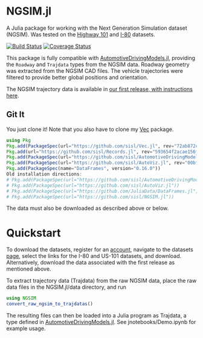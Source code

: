 # NGSIM.jl

A Julia package for working with the Next Generation Simulation dataset (NGSIM).
Was tested on the [Highway 101](http://www.fhwa.dot.gov/publications/research/operations/07030/) and [I-80](http://www.fhwa.dot.gov/publications/research/operations/06137/) datasets.

[![Build Status](https://travis-ci.org/sisl/NGSIM.jl.svg?branch=master)](https://travis-ci.org/sisl/NGSIM.jl)
[![Coverage Status](https://coveralls.io/repos/sisl/NGSIM.jl/badge.svg?branch=master&service=github)](https://coveralls.io/github/sisl/NGSIM.jl?branch=master)

This package is fully compatible with [AutomotiveDrivingModels.jl](https://github.com/sisl/AutomotiveDrivingModels.jl), providing the `Roadway` and `Trajdata` types from the NGSIM data. Roadway geometry was extracted from the NGSIM CAD files. The vehicle trajectories were filtered to provide better global positions and orientation.

The NGSIM trajectory data is available in [our first release, with instructions here](https://github.com/tawheeler/NGSIM.jl/releases).

## Git It

You just clone it! Note that you also have to clone my [Vec](https://github.com/tawheeler/Vec.jl) package.

```julia
using Pkg
Pkg.add(PackageSpec(url="https://github.com/sisl/Vec.jl", rev="72ab872cf4c76c3fcd299d77cdf497aa54996b9f"))
Pkg.add(url="https://github.com/sisl/Records.jl", rev="593654f2acae156fefea393d0db3a89f5a8a8bf0")
Pkg.add(PackageSpec(url="https://github.com/sisl/AutomotiveDrivingModels.jl", rev="9e1878fc88fe114434bca564e792461242e537d5"))
Pkg.add(PackageSpec(url="https://github.com/sisl/AutoViz.jl", rev="00bf0cb477a5f27930339fa0e6c7b140dc9a6794"))
Pkg.add(PackageSpec(name="DataFrames", version="0.16.0"))
Old installation directions:
# Pkg.add(PackageSpec(url="https://github.com/sisl/AutomotiveDrivingModels.jl"))
# Pkg.add(PackageSpec(url="https://github.com/sisl/AutoViz.jl"))
# Pkg.add(PackageSpec(url="https://github.com/JuliaData/DataFrames.jl", rev="e73182f6b0b303721c31706d8771dd0472f316e8"))
# Pkg.add(PackageSpec(url="https://github.com/sisl/NGSIM.jl"))
```
The data must also be downloaded as described above or below.

# Quickstart

To download the datasets, register for an [account](https://www.its-rde.net/index.php/about/register), navigate to the datasets [page](https://www.its-rde.net/index.php/rdedataenvironment/10023), select the links for the I-80 and US-101 datasets, and download. Alternatively, download the data associated with the first release as mentioned above.

To extract trajectory data (Trajdata) from the raw NGSIM data, place the raw data files in the NGSIM.jl/data directory, and run

```julia
using NGSIM
convert_raw_ngsim_to_trajdatas()
```

The resulting files can then be loaded into a Julia program as Trajdata, a type defined in [AutomotiveDrivingModels.jl](https://github.com/sisl/AutomotiveDrivingModels.jl). See jnotebooks/Demo.ipynb for example usage.
